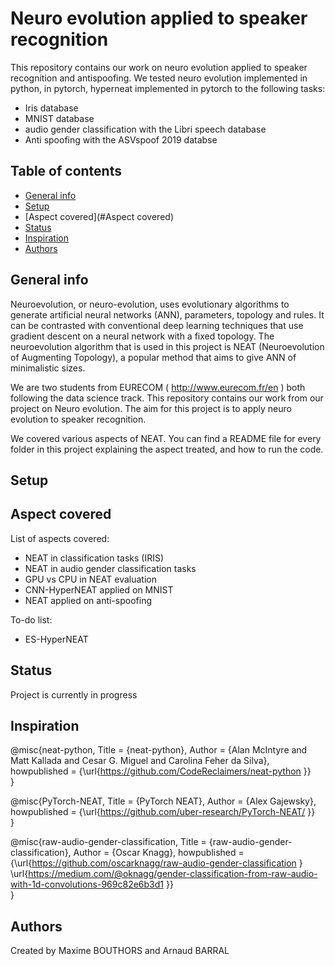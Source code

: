 # Neuro evolution applied to speaker recognition
This repository contains our work on neuro evolution applied to speaker recognition and antispoofing.
We tested neuro evolution implemented in python, in pytorch, hyperneat implemented in pytorch to the following tasks:
- Iris database
- MNIST database
- audio gender classification with the Libri speech database
- Anti spoofing with the ASVspoof 2019 databse


## Table of contents
* [General info](#general-info)
* [Setup](#setup)
* [Aspect covered](#Aspect covered)
* [Status](#status)
* [Inspiration](#inspiration)
* [Authors](#authors)

## General info
Neuroevolution, or neuro-evolution, uses evolutionary algorithms to generate artificial neural networks (ANN), 
parameters, topology and rules. It can be contrasted with conventional deep learning techniques 
that use gradient descent on a neural network with a fixed topology. 
The neuroevolution algorithm that is used in this project is NEAT (Neuroevolution of Augmenting Topology), a popular method that aims 
to give ANN of minimalistic sizes. 

We are two students from EURECOM ( http://www.eurecom.fr/en ) both following the data science track.
This repository contains our work from our project on Neuro evolution. 
The aim for this project is to apply neuro evolution to speaker recognition.

We covered various aspects of NEAT. You can find a README file for every folder in this project explaining 
the aspect treated, and how to run the code.

## Setup


## Aspect covered
List of aspects covered:
* NEAT in classification tasks (IRIS)
* NEAT in audio gender classification tasks
* GPU vs CPU in NEAT evaluation
* CNN-HyperNEAT applied on MNIST
* NEAT applied on anti-spoofing

To-do list:
* ES-HyperNEAT

## Status
Project is currently in progress

## Inspiration
@misc{neat-python,
    Title = {neat-python},
    Author = {Alan McIntyre and Matt Kallada and Cesar G. Miguel and Carolina Feher da Silva},
    howpublished = {\url{https://github.com/CodeReclaimers/neat-python }}   
  }
  
@misc{PyTorch-NEAT,
	Title = {PyTorch NEAT},
    Author = {Alex Gajewsky},
    howpublished = {\url{https://github.com/uber-research/PyTorch-NEAT/ }}   
  }
  
@misc{raw-audio-gender-classification,
	Title = {raw-audio-gender-classification},
    Author = {Oscar Knagg},
    howpublished = {\url{https://github.com/oscarknagg/raw-audio-gender-classification }
		    \url{https://medium.com/@oknagg/gender-classification-from-raw-audio-with-1d-convolutions-969c82e6b3d1 }}   
  }

## Authors
Created by Maxime BOUTHORS and Arnaud BARRAL
